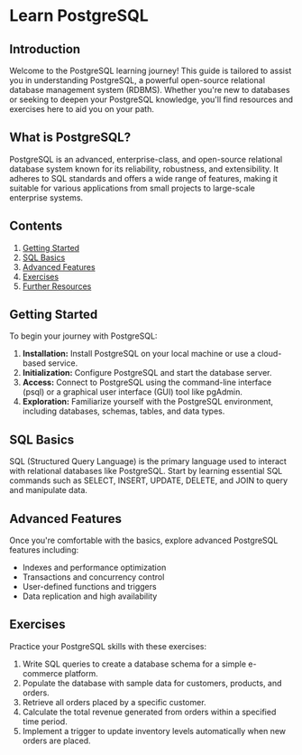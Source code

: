 # Learn PostgreSQL

## Introduction
Welcome to the PostgreSQL learning journey! This guide is tailored to assist you in understanding PostgreSQL, a powerful open-source relational database management system (RDBMS). Whether you're new to databases or seeking to deepen your PostgreSQL knowledge, you'll find resources and exercises here to aid you on your path.

## What is PostgreSQL?
PostgreSQL is an advanced, enterprise-class, and open-source relational database system known for its reliability, robustness, and extensibility. It adheres to SQL standards and offers a wide range of features, making it suitable for various applications from small projects to large-scale enterprise systems.

## Contents
1. [Getting Started](#getting-started)
2. [SQL Basics](#sql-basics)
3. [Advanced Features](#advanced-features)
4. [Exercises](#exercises)
5. [Further Resources](#further-resources)

## Getting Started
To begin your journey with PostgreSQL:
1. **Installation:** Install PostgreSQL on your local machine or use a cloud-based service.
2. **Initialization:** Configure PostgreSQL and start the database server.
3. **Access:** Connect to PostgreSQL using the command-line interface (psql) or a graphical user interface (GUI) tool like pgAdmin.
4. **Exploration:** Familiarize yourself with the PostgreSQL environment, including databases, schemas, tables, and data types.

## SQL Basics
SQL (Structured Query Language) is the primary language used to interact with relational databases like PostgreSQL. Start by learning essential SQL commands such as SELECT, INSERT, UPDATE, DELETE, and JOIN to query and manipulate data.

## Advanced Features
Once you're comfortable with the basics, explore advanced PostgreSQL features including:
- Indexes and performance optimization
- Transactions and concurrency control
- User-defined functions and triggers
- Data replication and high availability

## Exercises
Practice your PostgreSQL skills with these exercises:
1. Write SQL queries to create a database schema for a simple e-commerce platform.
2. Populate the database with sample data for customers, products, and orders.
3. Retrieve all orders placed by a specific customer.
4. Calculate the total revenue generated from orders within a specified time period.
5. Implement a trigger to update inventory levels automatically when new orders are placed.
